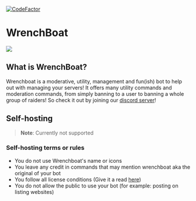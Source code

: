 [![CodeFactor](https://www.codefactor.io/repository/github/ibx34/wrenchboat/badge/master)](https://www.codefactor.io/repository/github/ibx34/wrenchboat/overview/master)

# WrenchBoat

[![](https://discordapp.com/api/guilds/774070668999655474/embed.png?style=banner2)](https://discord.gg/q7Uq8TbYvr)

## What is WrenchBoat?
Wrenchboat is a moderative, utility, management and fun(ish) bot to help out with managing your servers! It offers many utility commands and moderation commands, from simply banning to a user to banning a whole group of raiders! So check it out by joining our [discord server](https://discord.gg/q7Uq8TbYvr)!

## Self-hosting
> **Note**: Currently not supported

### Self-hosting terms or rules
- You do not use Wrenchboat's name or icons
- You leave any credit in commands that may mention wrenchboat aka the original of your bot
- You follow all license conditions (Give it a read [here](https://github.com/ibx34/wrenchboat/blob/master/LICENSE))
- You do not allow the public to use your bot (for example: posting on listing websites)
